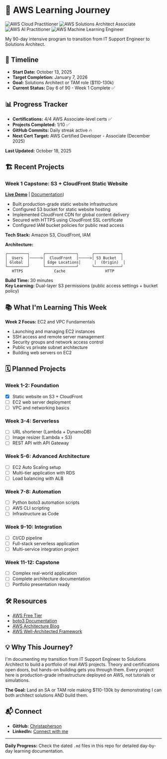 # 🚀 AWS Learning Journey

![AWS Cloud Practitioner](https://img.shields.io/badge/AWS-Cloud%20Practitioner-FF9900?style=for-the-badge&logo=amazon-aws&logoColor=white)
![AWS Solutions Architect Associate](https://img.shields.io/badge/AWS-Solutions%20Architect%20Associate-FF9900?style=for-the-badge&logo=amazon-aws&logoColor=white)
![AWS AI Practitioner](https://img.shields.io/badge/AWS-AI%20Practitioner-FF9900?style=for-the-badge&logo=amazon-aws&logoColor=white)
![AWS Machine Learning Engineer](https://img.shields.io/badge/AWS-ML%20Engineer%20Associate-FF9900?style=for-the-badge&logo=amazon-aws&logoColor=white)

My 90-day intensive program to transition from IT Support Engineer to Solutions Architect.

## 📅 Timeline

- **Start Date:** October 13, 2025
- **Target Completion:** January 7, 2026
- **Goal:** Solutions Architect or TAM role ($110-130k)
- **Current Status:** Day 6 of 90 - Week 1 Complete ✅

## 📊 Progress Tracker

- **Certifications:** 4/4 AWS Associate-level certs ✅
- **Projects Completed:** 1/10 ✅
- **GitHub Commits:** Daily streak active 🔥
- **Next Cert Target:** AWS Certified Developer - Associate (December 2025)

**Last Updated:** October 18, 2025

## 🏗️ Recent Projects

### Week 1 Capstone: S3 + CloudFront Static Website
**[Live Demo](https://d3sow6jxmgyxlc.cloudfront.net/)** | [Documentation](https://github.com/Christapherson/aws-learning-journey/blob/main/2025-10-18.md))

- Built production-grade static website infrastructure
- Configured S3 bucket for static website hosting
- Implemented CloudFront CDN for global content delivery
- Secured with HTTPS using CloudFront SSL certificate
- Configured IAM bucket policies for public read access

**Tech Stack:** Amazon S3, CloudFront, IAM

**Architecture:**
```
┌─────────┐      ┌──────────────┐      ┌────────────┐
│  Users  │─────>│  CloudFront  │─────>│ S3 Bucket  │
│ Global  │      │ Edge Locations│      │  (Origin)  │
└─────────┘      └──────────────┘      └────────────┘
   HTTPS              Cache                  HTTP
```

**Build Time:** 30 minutes  
**Key Learning:** Dual-layer S3 permissions (public access settings + bucket policy)

## 📚 What I'm Learning This Week

**Week 2 Focus:** EC2 and VPC Fundamentals
- Launching and managing EC2 instances
- SSH access and remote server management
- Security groups and network access control
- Public vs private subnet architecture
- Building web servers on EC2

## 🗓️ Planned Projects

### Week 1-2: Foundation
- [x] Static website on S3 + CloudFront
- [ ] EC2 web server deployment
- [ ] VPC and networking basics

### Week 3-4: Serverless
- [ ] URL shortener (Lambda + DynamoDB)
- [ ] Image resizer (Lambda + S3)
- [ ] REST API with API Gateway

### Week 5-6: Advanced Architecture
- [ ] EC2 Auto Scaling setup
- [ ] Multi-tier application with RDS
- [ ] Load balancing with ALB

### Week 7-8: Automation
- [ ] Python boto3 automation scripts
- [ ] AWS CLI scripting
- [ ] Infrastructure as Code

### Week 9-10: Integration
- [ ] CI/CD pipeline
- [ ] Full-stack serverless application
- [ ] Multi-service integration project

### Week 11-12: Capstone
- [ ] Complex real-world application
- [ ] Complete architecture documentation
- [ ] Portfolio presentation ready

## 🛠️ Resources

- [AWS Free Tier](https://aws.amazon.com/free/)
- [boto3 Documentation](https://boto3.amazonaws.com/v1/documentation/api/latest/index.html)
- [AWS Architecture Blog](https://aws.amazon.com/blogs/architecture/)
- [AWS Well-Architected Framework](https://aws.amazon.com/architecture/well-architected/)

## 💡 Why This Journey?

I'm documenting my transition from IT Support Engineer to Solutions Architect to build a portfolio of real AWS projects. Theory and certifications open doors, but hands-on building gets you through them. Every project here is production-grade infrastructure deployed on AWS, not tutorials or simulations.

**The Goal:** Land an SA or TAM role making $110-130k by demonstrating I can both architect solutions AND build them.

## 📬 Connect

- **GitHub:** [Christapherson](https://github.com/Christapherson)
- **LinkedIn:** [Connect with me](https://linkedin.com/in/christapherson)

---

**Daily Progress:** Check the dated `.md` files in this repo for detailed day-by-day learning documentation.
